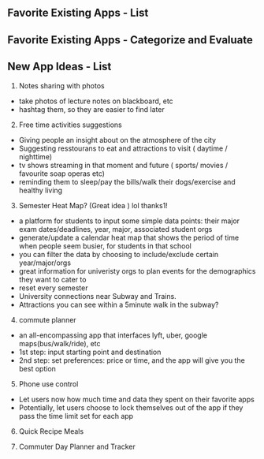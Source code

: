 ## Favorite Existing Apps - List


## Favorite Existing Apps - Categorize and Evaluate


## New App Ideas - List
1. Notes sharing with photos
- take photos of lecture notes on blackboard, etc
- hashtag them, so they are easier to find later

2. Free time activities suggestions
- Giving people an insight about on the atmosphere of the city
- Suggesting resstourans to eat and attractions to visit ( daytime / nighttime)
- tv shows streaming in that moment and future  ( sports/ movies / favourite soap operas etc)
- reminding them to sleep/pay the bills/walk their dogs/exercise and healthy living

3. Semester Heat Map? (Great idea ) lol thanks1!
- a platform for students to input some simple data points: their major exam dates/deadlines, year, major, associated student orgs
- generate/update a calendar heat map that shows the period of time when people seem busier, for students in that school
- you can filter the data by choosing to include/exclude certain year/major/orgs
- great information for univeristy orgs to plan events for the demographics they want to cater to
- reset every semester
- University connections near Subway and Trains. 
- Attractions you can see within a 5minute walk in the subway? 

4. commute planner
- an all-encompassing app that interfaces lyft, uber, google maps(bus/walk/ride), etc
- 1st step: input starting point and destination
- 2nd step: set preferences: price or time, and the app will give you the best option

5. Phone use control
- Let users now how much time and data they spent on their favorite apps
- Potentially, let users choose to lock themselves out of the app if they pass the time limit set for each app

6. Quick Recipe Meals

7. Commuter Day Planner and Tracker
